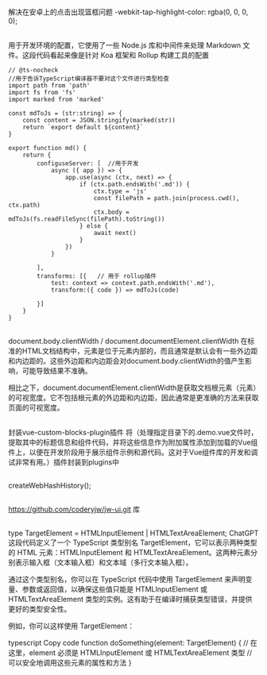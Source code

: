 ##
解决在安卓上的点击出现篮框问题  -webkit-tap-highlight-color: rgba(0, 0, 0, 0);

##
用于开发环境的配置，它使用了一些 Node.js 库和中间件来处理 Markdown 文件。这段代码看起来像是针对 Koa 框架和 Rollup 构建工具的配置
```
// @ts-nocheck  
//用于告诉TypeScript编译器不要对这个文件进行类型检查
import path from 'path'
import fs from 'fs'
import marked from 'marked' 

const mdToJs = (str:string) => {
    const content = JSON.stringify(marked(str))
    return `export default ${content}`
}

export function md() {
    return {
        configuseServer: [  //用于开发
            async ({ app }) => {
                app.use(async (ctx, next) => {
                    if (ctx.path.endsWith('.md')) {
                        ctx.type = 'js'
                        const filePath = path.join(process.cwd(), ctx.path)
                        ctx.body = mdToJs(fs.readFileSync(filePath).toString())
                    } else {
                        await next()
                    }
                })
            }

        ],
        transforms: [{   // 用于 rollup插件
            test: context => context.path.endsWith('.md'),
            transform:({ code }) => mdToJs(code)

        }]
    }
}
```



##
document.body.clientWidth  /  document.documentElement.clientWidth
在标准的HTML文档结构中，<body>元素是位于<html>元素内部的，而且通常是默认会有一些外边距和内边距的。这些外边距和内边距会对document.body.clientWidth的值产生影响，可能导致结果不准确。

相比之下，document.documentElement.clientWidth是获取文档根元素（<html>元素）的可视宽度。它不包括根元素的外边距和内边距，因此通常是更准确的方法来获取页面的可视宽度。


## 
封装vue-custom-blocks-plugin插件
将（处理指定目录下的.demo.vue文件时，提取其中的标题信息和组件代码，并将这些信息作为附加属性添加到加载的Vue组件上，以便在开发阶段用于展示组件示例和源代码。这对于Vue组件库的开发和调试非常有用。）插件封装到plugins中

##
createWebHashHistory();

##
https://github.com/coderyjw/jw-ui.git 库


##
 type TargetElement = HTMLInputElement | HTMLTextAreaElement;
ChatGPT
这段代码定义了一个 TypeScript 类型别名 TargetElement，它可以表示两种类型的 HTML 元素：HTMLInputElement 和 HTMLTextAreaElement。这两种元素分别表示输入框（文本输入框）和文本域（多行文本输入框）。

通过这个类型别名，你可以在 TypeScript 代码中使用 TargetElement 来声明变量、参数或返回值，以确保这些值只能是 HTMLInputElement 或 HTMLTextAreaElement 类型的实例。这有助于在编译时捕获类型错误，并提供更好的类型安全性。

例如，你可以这样使用 TargetElement：

typescript
Copy code
function doSomething(element: TargetElement) {
    // 在这里，element 必须是 HTMLInputElement 或 HTMLTextAreaElement 类型
    // 可以安全地调用这些元素的属性和方法
}
